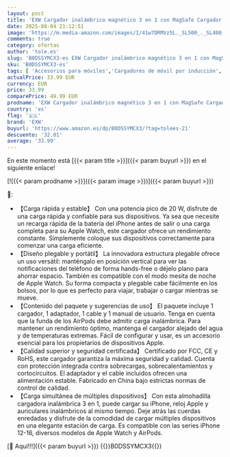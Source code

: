 ```yaml
---
layout: post
title: 'EXW Cargador inalámbrico magnético 3 en 1 con MagSafe Cargador portátil Plegable para iPhone 16/15/14/13/12 AirPods Apple Watch Adaptador de Cable 20 W Color Negro'
date: 2025-08-04 21:12:51
image: 'https://m.media-amazon.com/images/I/41w7DRMVz5L._SL500_._SL400_.jpg'
comments: true
category: ofertas
author: 'tole.es'
slug: 'B0DSSYMCX3-es EXW Cargador inalámbrico magnético 3 en 1 con MagSafe...'
sku: 'B0DSSYMCX3-es'
tags: [ 'Accesorios para móviles','Cargadores de móvil por inducción','Cargadores para móviles','Comunicación móvil y accesorios','Electrónica','apple','exw','iphone','magsafe','🇪🇸', ]
actualPrice: 33.99 EUR
currency: EUR
price: 33.99
comparePrice: 49.99 EUR
prodname: 'EXW Cargador inalámbrico magnético 3 en 1 con MagSafe Cargador portátil Plegable para iPhone 16/15/14/13/12 AirPods Apple Watch Adaptador de Cable 20 W Color Negro'
country: 'es'
flag: '🇪🇸'
brand: 'EXW'
buyurl: 'https://www.amazon.es/dp/B0DSSYMCX3/?tag=tolees-21'
descuento: '32.01'
average: '33.99'
---
```


En este momento está [{{< param title >}}]({{< param buyurl >}}) en el siguiente enlace!

[![{{< param prodname >}}]({{< param image >}})]({{< param buyurl >}})

🔎:

- 【Carga rápida y estable】 Con una potencia pico de 20 W, disfrute de una carga rápida y confiable para sus dispositivos. Ya sea que necesite un recarga rápida de la batería del iPhone antes de salir o una carga completa para su Apple Watch, este cargador ofrece un rendimiento constante. Simplemente coloque sus dispositivos correctamente para comenzar una carga eficiente.
- 【Diseño plegable y portátil】 La innovadora estructura plegable ofrece un uso versátil: manténgalo en posición vertical para ver las notificaciones del teléfono de forma hands-free o déjelo plano para ahorrar espacio. También es compatible con el modo mesita de noche de Apple Watch. Su forma compacta y plegable cabe fácilmente en los bolsos, por lo que es perfecto para viajar, trabajar o cargar mientras se mueve.
- 【Contenido del paquete y sugerencias de uso】 El paquete incluye 1 cargador, 1 adaptador, 1 cable y 1 manual de usuario. Tenga en cuenta que la funda de los AirPods debe admitir carga inalámbrica. Para mantener un rendimiento óptimo, mantenga el cargador alejado del agua y de temperaturas extremas. Fácil de configurar y usar, es un accesorio esencial para los propietarios de dispositivos Apple.
- 【Calidad superior y seguridad certificada】 Certificado por FCC, CE y RoHS, este cargador garantiza la máxima seguridad y calidad. Cuenta con protección integrada contra sobrecargas, sobrecalentamientos y cortocircuitos. El adaptador y el cable incluidos ofrecen una alimentación estable. Fabricado en China bajo estrictas normas de control de calidad.
- 【Carga simultánea de múltiples dispositivos】 Con esta almohadilla cargadora inalámbrica 3 en 1, puede cargar su iPhone, reloj Apple y auriculares inalámbricos al mismo tiempo. Deje atrás las cuerdas enredadas y disfrute de la comodidad de cargar múltiples dispositivos en una elegante estación de carga. Es compatible con las series iPhone 12-16, diversos modelos de Apple Watch y AirPods.

[🛒 Aquí!!!]({{< param buyurl >}})
{{<world>}}B0DSSYMCX3{{</world>}}
